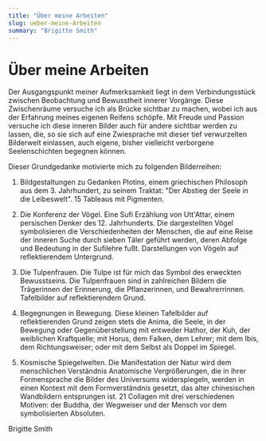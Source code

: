 ```yaml
---
title: "Über meine Arbeiten"
slug: ueber-meine-Arbeiten
summary: "Brigitte Smith"
---
```


# Über meine Arbeiten

Der Ausgangspunkt meiner Aufmerksamkeit liegt in dem Verbindungsstück zwischen Beobachtung und Bewusstheit innerer Vorgänge. Diese Zwischenräume versuche ich als Brücke sichtbar zu machen, wobei ich aus der Erfahrung meines eigenen Reifens schöpfe. Mit Freude und Passion versuche ich diese inneren Bilder auch für andere sichtbar werden zu lassen, die, so sie sich auf eine Zwiesprache mit dieser tief verwurzelten Bilderwelt einlassen, auch eigene, bisher vielleicht verborgene Seelenschichten begegnen können.

Dieser Grundgedanke motivierte mich zu folgenden Bilderreihen:

1. Bildgestaltungen zu Gedanken Plotins, einem griechischen Philosoph aus dem 3. Jahrhundert, zu seinem Traktat:
   "Der Abstieg der Seele in die Leibeswelt".
   15 Tableaus mit Pigmenten.

2. Die Konferenz der Vögel.
   Eine Sufi Erzählung von Utt'Attar, einem persischen Denker
   des 12. Jahrhunderts. Die dargestellten Vögel symbolisieren die Verschiedenheiten der Menschen, die auf eine Reise der inneren
   Suche durch sieben Täler geführt werden, deren Abfolge und
   Bedeutung in der Sufilehre fußt.
   Darstellungen von Vögeln auf reflektierendem Untergrund.

3. Die Tulpenfrauen.
   Die Tulpe ist für mich das Symbol des erweckten Bewusstseins.
   Die Tulpenfrauen sind in zahlreichen Bildern die Trägerinnen der Erinnerung, die Pflanzerinnen, und Bewahrerrinnen.
   Tafelbilder auf reflektierendem Grund.

4. Begegnungen in Bewegung.
   Diese kleinen Tafelbilder auf reflektierenden Grund zeigen stets
   die Anima, die Seele, in der Bewegung oder Gegenüberstellung mit entweder Hathor, der Kuh, der weiblichen Kraftquelle; mit Horus, dem Falken, dem Lehrer; mit dem Ibis, dem Richtungsweiser; oder mit dem Selbst als Doppel im Spiegel.

5. Kosmische Spiegelwelten.
   Die Manifestation der Natur wird dem menschlichen Verständnis Anatomische Vergrößerungen, die in ihrer Formensprache die Bilder des Universums widerspiegeln, werden in einen Kontext mit dem Formverständnis gesetzt, das alter chinesischen Wandbildern entsprungen ist. 21 Collagen mit drei verschiedenen Motiven: der Buddha, der Wegweiser und der Mensch vor dem symbolisierten Absoluten.

Brigitte Smith
